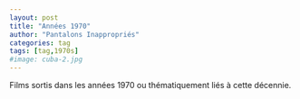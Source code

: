 ```yaml
---
layout: post
title: "Années 1970"
author: "Pantalons Inappropriés"
categories: tag
tags: [tag,1970s]
#image: cuba-2.jpg
---
```


Films sortis dans les années 1970 ou thématiquement liés à cette décennie.
